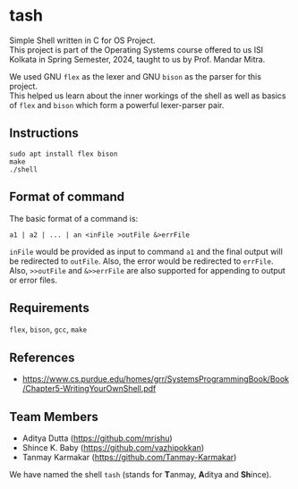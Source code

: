 # tash
Simple Shell written in C for OS Project.  
This project is part of the Operating Systems course offered to us ISI Kolkata in Spring Semester, 2024, taught to us by Prof. Mandar Mitra.

We used GNU `flex` as the lexer and GNU `bison` as the parser for this project.  
This helped us learn about the inner workings of the shell as well as basics of `flex` and `bison` which form a powerful lexer-parser pair.

## Instructions
```
sudo apt install flex bison
make
./shell
```

## Format of command
The basic format of a command is:
```
a1 | a2 | ... | an <inFile >outFile &>errFile
```
`inFile` would be provided as input to command `a1` and the final output will be redirected to `outFile`. Also, the error would be redirected to `errFile`.  
Also, `>>outFile` and `&>>errFile` are also supported for appending to output or error files.

## Requirements
`flex`, `bison`, `gcc`, `make`

## References
- https://www.cs.purdue.edu/homes/grr/SystemsProgrammingBook/Book/Chapter5-WritingYourOwnShell.pdf

## Team Members
- Aditya Dutta (https://github.com/mrishu)
- Shince K. Baby (https://github.com/vazhipokkan)
- Tanmay Karmakar (https://github.com/Tanmay-Karmakar)

We have named the shell `tash` (stands for **T**anmay, **A**ditya and **Sh**ince).
